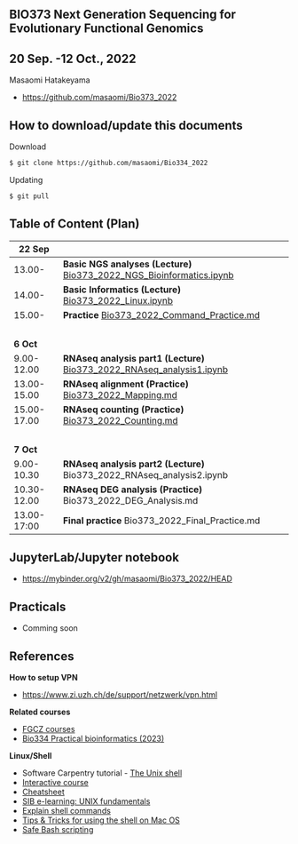 ## BIO373 Next Generation Sequencing for Evolutionary Functional Genomics

## 20 Sep. -12 Oct., 2022

Masaomi Hatakeyama
- https://github.com/masaomi/Bio373_2022

## How to download/update this documents

Download
```bash
$ git clone https://github.com/masaomi/Bio334_2022
```

Updating
```bash
$ git pull
```

## Table of Content (Plan)

**22 Sep** | &nbsp; 
-------|-------
13.00- | **Basic NGS analyses (Lecture)** [Bio373_2022_NGS_Bioinformatics.ipynb](Bio373_2022_NGS_Bioinformatics.ipynb)
14.00- | **Basic Informatics (Lecture)** [Bio373_2022_Linux.ipynb](Bio373_2022_Linux.ipynb)
15.00- | **Practice** [Bio373_2022_Command_Practice.md](https://gist.github.com/masaomi/999d1177c00116e61909220c1d40e32e)
 &nbsp;| &nbsp;
**6 Oct**   | &nbsp; 
9.00-12.00  | **RNAseq analysis part1 (Lecture)** [Bio373_2022_RNAseq_analysis1.ipynb](Bio373_2022_RNAseq_analysis1.ipynb)
13.00-15.00 | **RNAseq alignment (Practice)** [Bio373_2022_Mapping.md](https://gist.github.com/masaomi/04dd8130fc086de3fa4a3fd73cde8756)
15.00-17.00 | **RNAseq counting (Practice)** [Bio373_2022_Counting.md](https://gist.github.com/masaomi/d85c2ac644f8073804c1b8afee84f4ea)
 &nbsp;| &nbsp;
**7 Oct**   | &nbsp; 
9.00-10.30  | **RNAseq analysis part2 (Lecture)** Bio373_2022_RNAseq_analysis2.ipynb
10.30-12.00 | **RNAseq DEG analysis (Practice)** Bio373_2022_DEG_Analysis.md
13.00-17:00 | **Final practice** Bio373_2022_Final_Practice.md

## JupyterLab/Jupyter notebook

* https://mybinder.org/v2/gh/masaomi/Bio373_2022/HEAD

## Practicals
- Comming soon

## References

**How to setup VPN**

* https://www.zi.uzh.ch/de/support/netzwerk/vpn.html

**Related courses**

* [FGCZ courses](https://fgcz.ch/education.html)
* [Bio334 Practical bioinformatics (2023)](https://studentservices.uzh.ch/uzh/anonym/vvz/?sap-language=EN&sap-ui-language=EN#/details/2022/004/SM/50628703)

**Linux/Shell**  
- Software Carpentry tutorial - [The Unix shell](http://swcarpentry.github.io/shell-novice)   
- [Interactive course](http://www.learnshell.org/)  
- [Cheatsheet](https://github.com/swcarpentry/boot-camps/blob/master/shell/shell_cheatsheet.md)  
- [SIB e-learning: UNIX fundamentals](http://edu.isb-sib.ch/pluginfile.php/2878/mod_resource/content/3/couselab-html/content.html)  
- [Explain shell commands](http://explainshell.com/)   
- [Tips & Tricks for using the shell on Mac OS](http://furbo.org/2014/09/03/the-terminal/)  
- [Safe Bash scripting](http://robertmuth.blogspot.ch/2012/08/better-bash-scripting-in-15-minutes.html)



